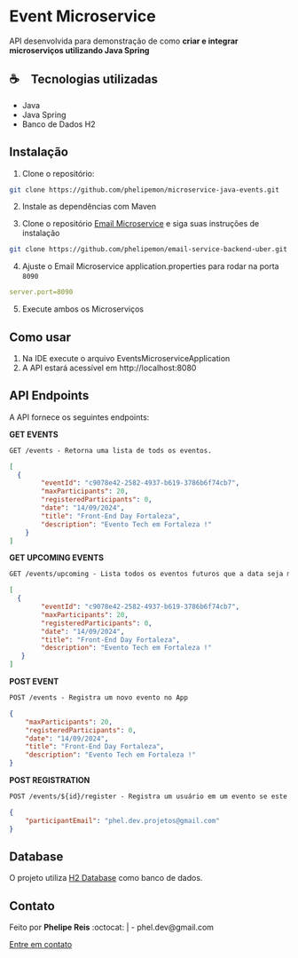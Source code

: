 # Event Microservice
API desenvolvida para demonstração de como **criar e integrar microserviços utilizando Java Spring**

## ☕ Tecnologias utilizadas

* Java
* Java Spring
* Banco de Dados H2 

## Instalação

1. Clone o repositório:

```bash
git clone https://github.com/phelipemon/microservice-java-events.git
```

2. Instale as dependências com Maven

3. Clone o repositório [Email Microservice](https://github.com/phelipemon/email-service-backend-uber) e siga suas instruções de instalação

```bash
git clone https://github.com/phelipemon/email-service-backend-uber.git
```

4. Ajuste o Email Microservice application.properties para rodar na porta `8090`

```yaml
server.port=8090
```

5. Execute ambos os Microserviços

## Como usar

1. Na IDE execute o arquivo EventsMicroserviceApplication
2. A API estará acessível em http://localhost:8080

## API Endpoints
A API fornece os seguintes endpoints:

**GET EVENTS**
```markdown
GET /events - Retorna uma lista de tods os eventos.
```
```json
[
  {
        "eventId": "c9078e42-2582-4937-b619-3786b6f74cb7",
        "maxParticipants": 20,
        "registeredParticipants": 0,
        "date": "14/09/2024",
        "title": "Front-End Day Fortaleza",
        "description": "Evento Tech em Fortaleza !"
    }
]
```

**GET UPCOMING EVENTS**
```markdown
GET /events/upcoming - Lista todos os eventos futuros que a data seja maior que a data atual.
```

```json
[
  {
        "eventId": "c9078e42-2582-4937-b619-3786b6f74cb7",
        "maxParticipants": 20,
        "registeredParticipants": 0,
        "date": "14/09/2024",
        "title": "Front-End Day Fortaleza",
        "description": "Evento Tech em Fortaleza !"
   }
]
```

**POST EVENT**
```markdown
POST /events - Registra um novo evento no App
```
```json
{   
    "maxParticipants": 20,
    "registeredParticipants": 0,
    "date": "14/09/2024",
    "title": "Front-End Day Fortaleza",
    "description": "Evento Tech em Fortaleza !"
}
```

**POST REGISTRATION**
```markdown
POST /events/${id}/register - Registra um usuário em um evento se este evento não estiver preenchido a máxima capacidade de participantes
```

```json
{
    "participantEmail": "phel.dev.projetos@gmail.com"
}
```

## Database
O projeto utiliza [H2 Database](https://www.h2database.com/html/tutorial.html) como banco de dados.

## Contato


<p>Feito por <b>Phelipe Reis</b>  :octocat: | - phel.dev@gmail.com

<a href="https://www.linkedin.com/in/phelipe-reis-3a11011a7/">Entre em contato</a></p>
